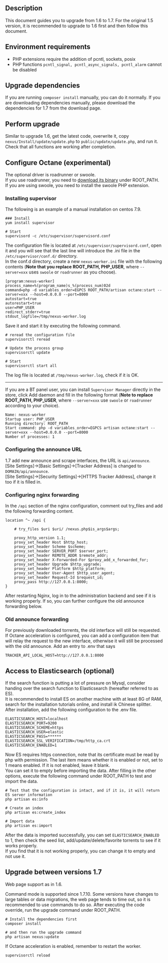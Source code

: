 <ArticleTopAd></ArticleTopAd>

## Description
This document guides you to upgrade from 1.6 to 1.7. For the original 1.5 version, it is recommended to upgrade to 1.6 first and then follow this document.

## Environment requirements

- PHP extensions require the addition of pcntl, sockets, posix
- PHP functions `pcntl_signal, pcntl_async_signals, pcntl_alarm` cannot be disabled

## Upgrade dependencies
If you are running `composer install` manually, you can do it normally. If you are downloading dependencies manually, please download the dependencies for 1.7 from the download page.

## Perform upgrade
Similar to upgrade 1.6, get the latest code, overwrite it, copy `nexus/Install/update/update.php` to `public/update/update.php`, and run it. Check that all functions are working after completion. 

## Configure Octane (experimental)
The optional driver is roadrunner or swoole.  
If you use roadrunner, you need to [download its binary](./downloads.md#roadrunner) under ROOT_PATH.  
If you are using swoole, you need to install the swoole PHP extension.  

### Installing supervisor

The following is an example of a manual installation on centos 7.9.

```
### Install
yum install supervisor 
 
# Start
supervisord -c /etc/supervisor/supervisord.conf
```

The configuration file is located at `/etc/supervisor/supervisord.conf`, open it and you will see that the last line will introduce the .ini file in the `/etc/supervisor/conf.d/` directory.  
In the conf.d directory, create a new `nexus-worker.ini` file with the following contents (**Note that you replace ROOT_PATH, PHP_USER**, where `--server=xxx` uses `swoole` or `roadrunner` as you choose).

```
[program:nexus-worker]
process_name=%(program_name)s_%(process_num)02d
command=php -d variables_order=EGPCS ROOT_PATH/artisan octane:start --server=xxx --host=0.0.0.0 --port=8000
autostart=true
autorestart=true
user=PHP_USER
redirect_stderr=true
stdout_logfile=/tmp/nexus-worker.log
```

Save it and start it by executing the following command.
```
# reread the configuration file
supervisorctl reread

# Update the process group
supervisorctl update

# Start
supervisorctl start all
```

The log file is located at `/tmp/nexus-worker.log`, check if it is OK.

***

If you are a BT panel user, you can install `Supervisor Manager` directly in the store, click Add daemon and fill in the following format (**Note to replace ROOT_PATH, PHP_USER**, where `--server=xxx` use `swoole` or `roadrunner` according to your choice).
```
Name: nexus-worker
Startup user: PHP_USER
Running directory: ROOT_PATH
Start command: php -d variables_order=EGPCS artisan octane:start --server=xxx --host=0.0.0.0 --port=8000
Number of processes: 1
```

### Configuring the announce URL

1.7 add new announce and scrape interfaces, the URL is `api/announce`.  
[Site Settings]->[Basic Settings]->[Tracker Address] is changed to `DOMAIN/api/announce`.    
[Site Settings]->[Security Settings]->[HTTPS Tracker Address], change it too if it is filled in. 

### Configuring nginx forwarding

In the `/api` section of the nginx configuration, comment out try_files and add the following forwarding content.
```
location ^~ /api {

    # try_files $uri $uri/ /nexus.php$is_args$args;

    proxy_http_version 1.1;
    proxy_set_header Host $http_host;
    proxy_set_header Scheme $scheme;
    proxy_set_header SERVER_PORT $server_port;
    proxy_set_header REMOTE_ADDR $remote_addr;
    proxy_set_header X-Forwarded-For $proxy_add_x_forwarded_for;
    proxy_set_header Upgrade $http_upgrade;
    proxy_set_header Platform $http_platform;
    proxy_set_header User-Agent $http_user_agent;
    proxy_set_header Request-Id $request_id;
    proxy_pass http://127.0.0.1:8000;
}
```

After restarting Nginx, log in to the administration backend and see if it is working properly. If so, you can further configure the old announce forwarding below.

### Old announce forwarding
For previously downloaded torrents, the old interface will still be requested.
If Octane acceleration is configured, you can add a configuration item that will relay the request to the new interface, otherwise it will still be processed with the old announce.
Add an entry to .env that says
```
TRACKER_API_LOCAL_HOST=http://127.0.0.1:8000
```

## Access to Elasticsearch (optional)

If the search function is putting a lot of pressure on Mysql, consider handing over the search function to Elasticsearch (hereafter referred to as ES).  
It is recommended to install ES on another machine with at least 8G of RAM, search for the installation tutorials online, and install ik Chinese splitter.  
After installation, add the following configuration to the .env file.

```
ELASTICSEARCH_HOST=localhost
ELASTICSEARCH_PORT=9200
ELASTICSEARCH_SCHEME=https
ELASTICSEARCH_USER=elastic
ELASTICSEARCH_PASS=******
ELASTICSEARCH_SSL_VERIFICATION=/tmp/http_ca.crt
ELASTICSEARCH_ENABLED=1
```

Now ES requires https connection, note that its certificate must be read by php with permission. The last item means whether it is enabled or not, set to 1 means enabled. If it is not enabled, leave it blank.  
You can set it to empty before importing the data. After filling in the other options, execute the following command under ROOT_PATH to test and import the data.

```
# Test that the configuration is intact, and if it is, it will return ES server information
php artisan es:info

# Create an index
php artisan es:create_index

# Import data
php artisan es:import
```

After the data is imported successfully, you can set `ELASTICSEARCH_ENABLED` to 1, then check the seed list, add/update/delete/favorite torrents to see if it works properly.  
If you find that it is not working properly, you can change it to empty and not use it.

## Upgrade between versions 1.7
Web page support as in 1.6.

Command mode is supported since 1.7.10. Some versions have changes to large tables or data migrations, the web page tends to time out, so it is recommended to use commands to do so. After executing the code override, run the upgrade command under ROOT_PATH.
```
# Install the dependencies first
composer install

# and then run the upgrade command
php artisan nexus:update
```

If Octane acceleration is enabled, remember to restart the worker.
```
supervisorctl reload
```